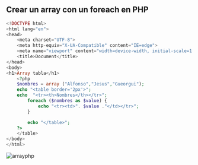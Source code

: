 ## Crear un array con un foreach en PHP

``` php
<!DOCTYPE html>
<html lang="en">
<head>
    <meta charset="UTF-8">
    <meta http-equiv="X-UA-Compatible" content="IE=edge">
    <meta name="viewport" content="width=device-width, initial-scale=1.0">
    <title>Document</title>
</head>
<body>
<h1>Array tabla</h1>
    <?php
    $nombres = array ("Alfonso","Jesus","Gueorgui");
    echo "<table border='2px'>";
    echo  "<tr><th>Nombres</th></tr>";
        foreach ($nombres as $value) {
            echo "<tr><td>". $value ."</td></tr>";
        }

        echo "</table>";
    ?>
    </table>
</body>
</html>
```
![arrayphp](https://user-images.githubusercontent.com/90854800/138329282-e28b0801-7f84-4b3f-b9bc-b1359d6acdae.JPG)
